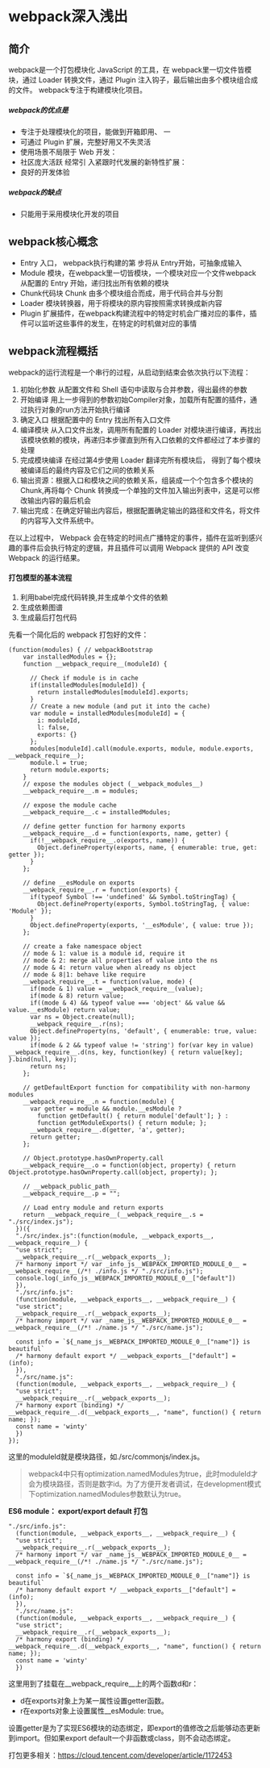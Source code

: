 # webpack深入浅出

## 简介
webpack是一个打包模块化 JavaScript 的工具，在 webpack里一切文件皆模块，通过 Loader 转换文件，通过 Plugin 注入钩子，最后输出由多个模块组合成的文件。 webpack专注于构建模块化项目。
##### webpack的优点是
+ 专注于处理模块化的项目，能做到开箱即用、 一
+ 可通过 Plugin 扩展，完整好用又不失灵活
+ 使用场景不局限于 Web 开发：
+ 社区庞大活跃 经常引 入紧跟时代发展的新特性扩展：
+  良好的开发体验
##### webpack的缺点
+ 只能用于采用模块化开发的项目
## webpack核心概念
+ Entry 入口， webpack执行构建的第 步将从 Entry开始，可抽象成输入
+ Module 模块，在webpack里一切皆模块，一个模块对应一个文件webpack从配置的 Entry 开始，递归找出所有依赖的模块
+ Chunk代码块 Chunk 由多个模块组合而成，用于代码合并与分割
+ Loader 模块转换器，用于将模块的原内容按照需求转换成新内容
+ Plugin 扩展插件，在webpack构建流程中的特定时机会广播对应的事件，插件可以监听这些事件的发生，在特定的时机做对应的事情
## webpack流程概括
  webpack的运行流程是一个串行的过程，从启动到结束会依次执行以下流程：
1. 初始化参数 从配置文件和 Shell 语句中读取与合并参数，得出最终的参数
2. 开始编译 用上一步得到的参数初始Compiler对象，加载所有配置的插件，通
过执行对象的run方法开始执行编译
3. 确定入口 根据配置中的 Entry 找出所有入口文件
4. 编译模块 从入口文件出发，调用所有配置的 Loader 对模块进行编译，再找出该模块依赖的模块，再递归本步骤直到所有入口依赖的文件都经过了本步骤的处理
5. 完成模块编译 在经过第4步使用 Loader 翻译完所有模块后， 得到了每个模块被编译后的最终内容及它们之间的依赖关系
6. 输出资源：根据入口和模块之间的依赖关系，组装成一个个包含多个模块的 Chunk,再将每个 Chunk 转换成一个单独的文件加入输出列表中，这是可以修改输出内容的最后机会
7. 输出完成：在确定好输出内容后，根据配置确定输出的路径和文件名，将文件的内容写入文件系统中。

在以上过程中， Webpack 会在特定的时间点广播特定的事件，插件在监听到感兴趣的事件后会执行特定的逻辑，井且插件可以调用 Webpack 提供的 API 改变 Webpack 的运行结果。

#### 打包模型的基本流程
1. 利用babel完成代码转换,并生成单个文件的依赖
2. 生成依赖图谱
3. 生成最后打包代码

先看一个简化后的 webpack 打包好的文件：

    (function(modules) { // webpackBootstrap
        var installedModules = {};
        function __webpack_require__(moduleId) {

          // Check if module is in cache
          if(installedModules[moduleId]) {
            return installedModules[moduleId].exports;
          }
          // Create a new module (and put it into the cache)
          var module = installedModules[moduleId] = {
            i: moduleId,
            l: false,
            exports: {}
          };
          modules[moduleId].call(module.exports, module, module.exports, __webpack_require__);
          module.l = true;
          return module.exports;
        }
        // expose the modules object (__webpack_modules__)
        __webpack_require__.m = modules;

        // expose the module cache
        __webpack_require__.c = installedModules;

        // define getter function for harmony exports
        __webpack_require__.d = function(exports, name, getter) {
          if(!__webpack_require__.o(exports, name)) {
            Object.defineProperty(exports, name, { enumerable: true, get: getter });
          }
        };

        // define __esModule on exports
        __webpack_require__.r = function(exports) {
          if(typeof Symbol !== 'undefined' && Symbol.toStringTag) {
            Object.defineProperty(exports, Symbol.toStringTag, { value: 'Module' });
          }
          Object.defineProperty(exports, '__esModule', { value: true });
        };

        // create a fake namespace object
        // mode & 1: value is a module id, require it
        // mode & 2: merge all properties of value into the ns
        // mode & 4: return value when already ns object
        // mode & 8|1: behave like require
        __webpack_require__.t = function(value, mode) {
          if(mode & 1) value = __webpack_require__(value);
          if(mode & 8) return value;
          if((mode & 4) && typeof value === 'object' && value && value.__esModule) return value;
          var ns = Object.create(null);
          __webpack_require__.r(ns);
          Object.defineProperty(ns, 'default', { enumerable: true, value: value });
          if(mode & 2 && typeof value != 'string') for(var key in value) __webpack_require__.d(ns, key, function(key) { return value[key]; }.bind(null, key));
          return ns;
        };

        // getDefaultExport function for compatibility with non-harmony modules
        __webpack_require__.n = function(module) {
          var getter = module && module.__esModule ?
            function getDefault() { return module['default']; } :
            function getModuleExports() { return module; };
          __webpack_require__.d(getter, 'a', getter);
          return getter;
        };

        // Object.prototype.hasOwnProperty.call
        __webpack_require__.o = function(object, property) { return Object.prototype.hasOwnProperty.call(object, property); };

        // __webpack_public_path__
        __webpack_require__.p = "";

        // Load entry module and return exports
        return __webpack_require__(__webpack_require__.s = "./src/index.js");
      })({
      "./src/index.js":(function(module, __webpack_exports__, __webpack_require__) {
      "use strict";
      __webpack_require__.r(__webpack_exports__);
      /* harmony import */ var _info_js__WEBPACK_IMPORTED_MODULE_0__ = __webpack_require__(/*! ./info.js */ "./src/info.js");
      console.log(_info_js__WEBPACK_IMPORTED_MODULE_0__["default"])
      }),
      "./src/info.js":
      (function(module, __webpack_exports__, __webpack_require__) {
      "use strict";
      __webpack_require__.r(__webpack_exports__);
      /* harmony import */ var _name_js__WEBPACK_IMPORTED_MODULE_0__ = __webpack_require__(/*! ./name.js */ "./src/name.js");

      const info = `${_name_js__WEBPACK_IMPORTED_MODULE_0__["name"]} is beautiful`
      /* harmony default export */ __webpack_exports__["default"] = (info);
      }),
      "./src/name.js":
      (function(module, __webpack_exports__, __webpack_require__) {
      "use strict";
      __webpack_require__.r(__webpack_exports__);
      /* harmony export (binding) */ __webpack_require__.d(__webpack_exports__, "name", function() { return name; });
      const name = 'winty'
      })
    }); 

这里的moduleId就是模块路径，如./src/commonjs/index.js。

>webpack4中只有optimization.namedModules为true，此时moduleId才会为模块路径，否则是数字id。为了方便开发者调试，在development模式下optimization.namedModules参数默认为true。

**ES6 module： export/export default 打包**

    "./src/info.js":
      (function(module, __webpack_exports__, __webpack_require__) {
      "use strict";
      __webpack_require__.r(__webpack_exports__);
      /* harmony import */ var _name_js__WEBPACK_IMPORTED_MODULE_0__ = __webpack_require__(/*! ./name.js */ "./src/name.js");

      const info = `${_name_js__WEBPACK_IMPORTED_MODULE_0__["name"]} is beautiful`
      /* harmony default export */ __webpack_exports__["default"] = (info);
      }),
      "./src/name.js":
      (function(module, __webpack_exports__, __webpack_require__) {
      "use strict";
      __webpack_require__.r(__webpack_exports__);
      /* harmony export (binding) */ __webpack_require__.d(__webpack_exports__, "name", function() { return name; });
      const name = 'winty'
      })

这里用到了挂载在__webpack_require__上的两个函数d和r：

+ d在exports对象上为某一属性设置getter函数。
+ r在exports对象上设置属性__esModule: true。

设置getter是为了实现ES6模块的动态绑定，即export的值修改之后能够动态更新到import。但如果export default一个非函数或class，则不会动态绑定。

打包更多相关：https://cloud.tencent.com/developer/article/1172453